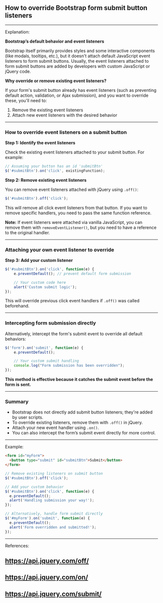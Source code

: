 ## How to override Bootstrap form submit button listeners

---
Explanation:

**Bootstrap’s default behavior and event listeners**

Bootstrap itself primarily provides styles and some interactive components (like modals, tooltips, etc.), but it doesn't attach default JavaScript event listeners to form submit buttons. Usually, the event listeners attached to form submit buttons are added by developers with custom JavaScript or jQuery code.

**Why override or remove existing event listeners?**

If your form's submit button already has event listeners (such as preventing default action, validation, or Ajax submission), and you want to override these, you'll need to:

1. Remove the existing event listeners
2. Attach new event listeners with the desired behavior

---

### How to override event listeners on a submit button

**Step 1: Identify the event listeners**

Check the existing event listeners attached to your submit button. For example:

```javascript
// Assuming your button has an id 'submitBtn'
$('#submitBtn').on('click', existingFunction);
```

**Step 2: Remove existing event listeners**

You can remove event listeners attached with jQuery using `.off()`:

```javascript
$('#submitBtn').off('click');
```

This will remove all click event listeners from that button. If you want to remove specific handlers, you need to pass the same function reference.

**Note:** If event listeners were attached via vanilla JavaScript, you can remove them with `removeEventListener()`, but you need to have a reference to the original handler.

---

### Attaching your own event listener to override

**Step 3: Add your custom listener**

```javascript
$('#submitBtn').on('click', function(e) {
    e.preventDefault(); // prevent default form submission

    // Your custom code here
    alert('Custom submit logic');
});
```

This will override previous click event handlers if `.off()` was called beforehand.

---

### Intercepting form submission directly

Alternatively, intercept the form's submit event to override all default behaviors:

```javascript
$('form').on('submit', function(e) {
    e.preventDefault();

    // Your custom submit handling
    console.log("Form submission has been overridden");
});
```

**This method is effective because it catches the submit event before the form is sent.**

---

### Summary

- Bootstrap does not directly add submit button listeners; they're added by user scripts.
- To override existing listeners, remove them with `.off()` in jQuery.
- Attach your new event handler using `.on()`.
- You can also intercept the form’s submit event directly for more control.

---
Example:

```html
<form id="myForm">
  <button type="submit" id="submitBtn">Submit</button>
</form>
```

```javascript
// Remove existing listeners on submit button
$('#submitBtn').off('click');

// Add your custom behavior
$('#submitBtn').on('click', function(e) {
  e.preventDefault();
  alert('Handling submission your way!');
});

// Alternatively, handle form submit directly
$('#myForm').on('submit', function(e) {
  e.preventDefault();
  alert('Form overridden and submitted!');
});
```

---
References:

## https://api.jquery.com/off/  
## https://api.jquery.com/on/  
## https://api.jquery.com/submit/